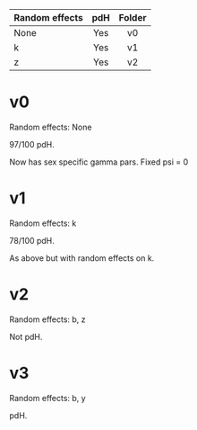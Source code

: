 
| Random effects | pdH | Folder |
| -------------- |:---:|:------:|
| None           | Yes | v0     |
| k              | Yes | v1     |
| z              | Yes | v2     |



# v0

Random effects: None

97/100 pdH.

Now has sex specific gamma pars. Fixed psi = 0



# v1

Random effects: k

78/100 pdH.

As above but with random effects on k.


# v2

Random effects: b, z

Not pdH.


# v3

Random effects: b, y

pdH.



